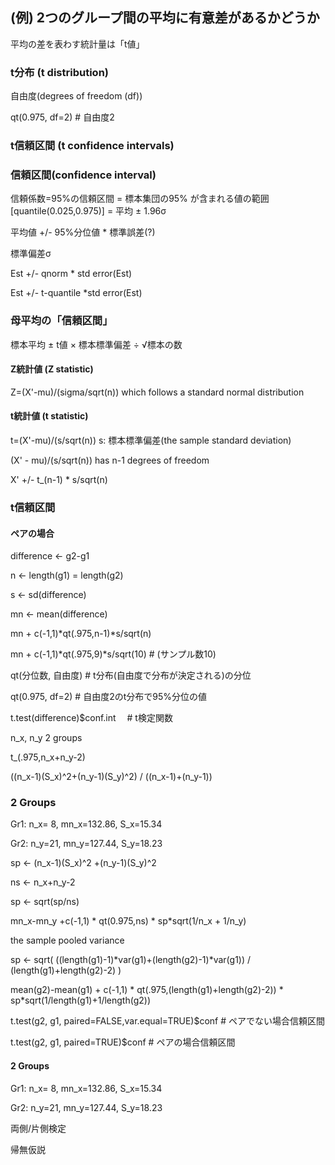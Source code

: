 ## (例) 2つのグループ間の平均に有意差があるかどうか
平均の差を表わす統計量は「t値」

### t分布 (t distribution)
自由度(degrees of freedom (df))

qt(0.975, df=2) # 自由度2 

### t信頼区間 (t confidence intervals)

### 信頼区間(confidence interval)
信頼係数=95%の信頼区間 = 標本集団の95% が含まれる値の範囲[quantile(0.025,0.975)] = 平均 ± 1.96σ

平均値 +/- 95%分位値 * 標準誤差(?)

標準偏差σ

Est +/- qnorm * std error(Est)

Est +/- t-quantile *std error(Est)


### 母平均の「信頼区間」
標本平均 ± t値 × 標本標準偏差 ÷ √標本の数



#### Z統計値 (Z statistic)

Z=(X'-mu)/(sigma/sqrt(n)) which follows a standard normal distribution

#### t統計値 (t statistic)

t=(X'-mu)/(s/sqrt(n))  s: 標本標準偏差(the sample standard deviation)

(X' - mu)/(s/sqrt(n)) has n-1 degrees of freedom

X' +/- t_(n-1) * s/sqrt(n)

### t信頼区間
#### ペアの場合
difference <- g2-g1

n <- length(g1) = length(g2)

s  <- sd(difference)

mn <- mean(difference)

mn + c(-1,1)*qt(.975,n-1)*s/sqrt(n)

mn + c(-1,1)*qt(.975,9)*s/sqrt(10) # (サンプル数10)

qt(分位数, 自由度)                # t分布(自由度で分布が決定される)の分位

qt(0.975, df=2)                  # 自由度2のt分布で95%分位の値

t.test(difference)$conf.int 　# t検定関数

n_x, n_y  2 groups 

t_(.975,n_x+n_y-2)

((n_x-1)(S_x)^2+(n_y-1)(S_y)^2) / ((n_x-1)+(n_y-1))

### 2 Groups
Gr1: n_x= 8, mn_x=132.86, S_x=15.34

Gr2: n_y=21, mn_y=127.44, S_y=18.23

sp <- (n_x-1)(S_x)^2 +(n_y-1)(S_y)^2

ns <- n_x+n_y-2

sp <- sqrt(sp/ns)

mn_x-mn_y +c(-1,1) * qt(0.975,ns) * sp*sqrt(1/n_x + 1/n_y)

the sample pooled variance

sp <- sqrt( ((length(g1)-1)*var(g1)+(length(g2)-1)*var(g1)) / (length(g1)+length(g2)-2) )

mean(g2)-mean(g1) + c(-1,1) * qt(.975,(length(g1)+length(g2)-2)) * sp*sqrt(1/length(g1)+1/length(g2))

t.test(g2, g1, paired=FALSE,var.equal=TRUE)$conf    # ペアでない場合信頼区間

t.test(g2, g1, paired=TRUE)$conf                    # ペアの場合信頼区間


#### 2 Groups
Gr1: n_x= 8, mn_x=132.86, S_x=15.34

Gr2: n_y=21, mn_y=127.44, S_y=18.23



両側/片側検定


帰無仮説


